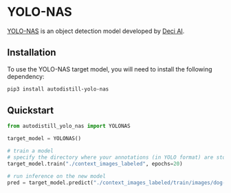 # YOLO-NAS

[YOLO-NAS](https://github.com/Deci-AI/super-gradients/blob/master/YOLONAS.md) is an object detection model developed by [Deci AI](https://deci.ai/).

## Installation

To use the YOLO-NAS target model, you will need to install the following dependency:

```bash
pip3 install autodistill-yolo-nas
```

## Quickstart

```python
from autodistill_yolo_nas import YOLONAS

target_model = YOLONAS()

# train a model
# specify the directory where your annotations (in YOLO format) are stored
target_model.train("./context_images_labeled", epochs=20)

# run inference on the new model
pred = target_model.predict("./context_images_labeled/train/images/dog-7.jpg", confidence=0.01)
```